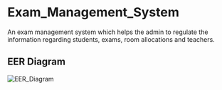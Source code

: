 # Exam_Management_System

An exam management system which helps the admin to regulate the information regarding students, exams, room allocations and teachers.

## EER Diagram

![EER_Diagram](https://user-images.githubusercontent.com/90915008/164895529-df6d35d4-df74-4979-b0ae-cad433dfd7f9.png)
